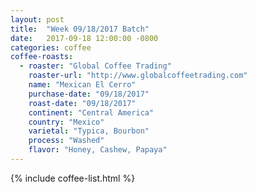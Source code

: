 ```yaml
---
layout: post
title:  "Week 09/18/2017 Batch"
date:   2017-09-18 12:00:00 -0800
categories: coffee
coffee-roasts:
  - roaster: "Global Coffee Trading"
    roaster-url: "http://www.globalcoffeetrading.com"
    name: "Mexican El Cerro"
    purchase-date: "09/18/2017"
    roast-date: "09/18/2017"
    continent: "Central America"
    country: "Mexico"
    varietal: "Typica, Bourbon"
    process: "Washed"
    flavor: "Honey, Cashew, Papaya"
---
```


{% include coffee-list.html %}
